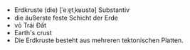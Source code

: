 
- Erdkruste (die)	[ˈeːɐ̯tˌkʁʊstə]	Substantiv	
- die äußerste feste Schicht der Erde	
- vỏ Trái Đất	
- Earth's crust	
- Die Erdkruste besteht aus mehreren tektonischen Platten.